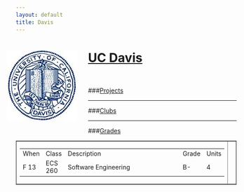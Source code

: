 ```yaml
---
layout: default
title: Davis
---
```


<div class="span12" stlye="margin-bottom:25px">
<img src="media/images/davis.jpg" style="float:left; margin: 0px 25px 25px -20px"/>
<h1> <a target="_blank" href="http://ucdavis.edu">UC Davis</a> </h1>
</div>
<br/>

###[Projects]()

---

###[Clubs]()

---
###[Grades]()

<table  border="1" frame="box" width="100%" class="table">
  <tr>
    <td>
     <table>
        <tr>
          <td>When</td><td>Class</td><td width="300">Description</td><td>Grade</td><td>Units</td>
        </tr><tr>
          <td>F 13</td><td>ECS 260</td><td>Software Engineering</td><td>B-</td><td>4</td>
        </tr>
      </table>
    </td>
    <td nowrap="nowrap">
    &nbsp;
     </td>
  </tr>
</table>
